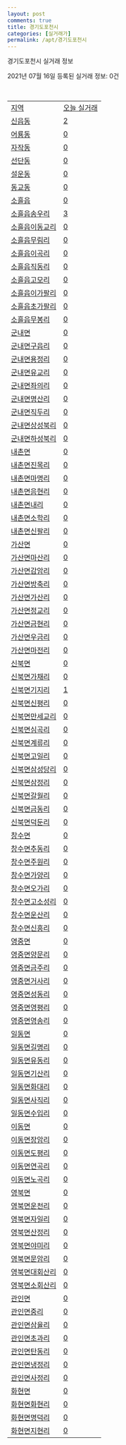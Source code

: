 ```yaml
---
layout: post
comments: true
title: 경기도포천시
categories: [실거래가]
permalink: /apt/경기도포천시
---
```


경기도포천시 실거래 정보

2021년 07월 16일 등록된 실거래 정보: 0건

<script type="text/javascript">
  google.charts.load('current', {'packages':['corechart']});
  google.charts.setOnLoadCallback(drawChart);

  function drawChart() {
    var data = google.visualization.arrayToDataTable([['거래일', '매매', '전월세', '전매'], ['20-07', 56, 35, 6], ['20-08', 89, 86, 12], ['20-09', 95, 62, 6], ['20-10', 106, 50, 6], ['20-11', 102, 63, 9], ['20-12', 141, 76, 27], ['21-01', 173, 66, 14], ['21-02', 191, 65, 16], ['21-03', 205, 105, 13], ['21-04', 143, 79, 6], ['21-05', 155, 71, 9], ['21-06', 112, 45, 6], ['21-07', 26, 17, 3]]);

    var options = {
      title: '최근 1년간 유형별 거래량 추이',
      legend: { position: 'bottom' }
    };

    var chart = new google.visualization.LineChart(document.getElementById('columnchart_material'));
    chart.draw(data, (options));
  }
</script>

<div id="columnchart_material" style="width: 95%; margin-left: -35px"></div>
<br>
<table class="sortable">
  <tr>
    <td><a href="#">지역</a></td>
    <td><a href="#">오늘 실거래</a></td>
  </tr>

  
  <tr class="item">
    <td><a href="경기도 포천시 신읍동">신읍동</a></td>
    <td><a href="경기도 포천시 신읍동">2</a></td>
  </tr>
    

  <tr class="item">
    <td><a href="경기도 포천시 어룡동">어룡동</a></td>
    <td><a href="경기도 포천시 어룡동">0</a></td>
  </tr>
    

  <tr class="item">
    <td><a href="경기도 포천시 자작동">자작동</a></td>
    <td><a href="경기도 포천시 자작동">0</a></td>
  </tr>
    

  <tr class="item">
    <td><a href="경기도 포천시 선단동">선단동</a></td>
    <td><a href="경기도 포천시 선단동">0</a></td>
  </tr>
    

  <tr class="item">
    <td><a href="경기도 포천시 설운동">설운동</a></td>
    <td><a href="경기도 포천시 설운동">0</a></td>
  </tr>
    

  <tr class="item">
    <td><a href="경기도 포천시 동교동">동교동</a></td>
    <td><a href="경기도 포천시 동교동">0</a></td>
  </tr>
    

  <tr class="item">
    <td><a href="경기도 포천시 소흘읍">소흘읍</a></td>
    <td><a href="경기도 포천시 소흘읍">0</a></td>
  </tr>
    

  <tr class="item">
    <td><a href="경기도 포천시 소흘읍 송우리">소흘읍송우리</a></td>
    <td><a href="경기도 포천시 소흘읍 송우리">3</a></td>
  </tr>
    

  <tr class="item">
    <td><a href="경기도 포천시 소흘읍 이동교리">소흘읍이동교리</a></td>
    <td><a href="경기도 포천시 소흘읍 이동교리">0</a></td>
  </tr>
    

  <tr class="item">
    <td><a href="경기도 포천시 소흘읍 무림리">소흘읍무림리</a></td>
    <td><a href="경기도 포천시 소흘읍 무림리">0</a></td>
  </tr>
    

  <tr class="item">
    <td><a href="경기도 포천시 소흘읍 이곡리">소흘읍이곡리</a></td>
    <td><a href="경기도 포천시 소흘읍 이곡리">0</a></td>
  </tr>
    

  <tr class="item">
    <td><a href="경기도 포천시 소흘읍 직동리">소흘읍직동리</a></td>
    <td><a href="경기도 포천시 소흘읍 직동리">0</a></td>
  </tr>
    

  <tr class="item">
    <td><a href="경기도 포천시 소흘읍 고모리">소흘읍고모리</a></td>
    <td><a href="경기도 포천시 소흘읍 고모리">0</a></td>
  </tr>
    

  <tr class="item">
    <td><a href="경기도 포천시 소흘읍 이가팔리">소흘읍이가팔리</a></td>
    <td><a href="경기도 포천시 소흘읍 이가팔리">0</a></td>
  </tr>
    

  <tr class="item">
    <td><a href="경기도 포천시 소흘읍 초가팔리">소흘읍초가팔리</a></td>
    <td><a href="경기도 포천시 소흘읍 초가팔리">0</a></td>
  </tr>
    

  <tr class="item">
    <td><a href="경기도 포천시 소흘읍 무봉리">소흘읍무봉리</a></td>
    <td><a href="경기도 포천시 소흘읍 무봉리">0</a></td>
  </tr>
    

  <tr class="item">
    <td><a href="경기도 포천시 군내면">군내면</a></td>
    <td><a href="경기도 포천시 군내면">0</a></td>
  </tr>
    

  <tr class="item">
    <td><a href="경기도 포천시 군내면 구읍리">군내면구읍리</a></td>
    <td><a href="경기도 포천시 군내면 구읍리">0</a></td>
  </tr>
    

  <tr class="item">
    <td><a href="경기도 포천시 군내면 용정리">군내면용정리</a></td>
    <td><a href="경기도 포천시 군내면 용정리">0</a></td>
  </tr>
    

  <tr class="item">
    <td><a href="경기도 포천시 군내면 유교리">군내면유교리</a></td>
    <td><a href="경기도 포천시 군내면 유교리">0</a></td>
  </tr>
    

  <tr class="item">
    <td><a href="경기도 포천시 군내면 좌의리">군내면좌의리</a></td>
    <td><a href="경기도 포천시 군내면 좌의리">0</a></td>
  </tr>
    

  <tr class="item">
    <td><a href="경기도 포천시 군내면 명산리">군내면명산리</a></td>
    <td><a href="경기도 포천시 군내면 명산리">0</a></td>
  </tr>
    

  <tr class="item">
    <td><a href="경기도 포천시 군내면 직두리">군내면직두리</a></td>
    <td><a href="경기도 포천시 군내면 직두리">0</a></td>
  </tr>
    

  <tr class="item">
    <td><a href="경기도 포천시 군내면 상성북리">군내면상성북리</a></td>
    <td><a href="경기도 포천시 군내면 상성북리">0</a></td>
  </tr>
    

  <tr class="item">
    <td><a href="경기도 포천시 군내면 하성북리">군내면하성북리</a></td>
    <td><a href="경기도 포천시 군내면 하성북리">0</a></td>
  </tr>
    

  <tr class="item">
    <td><a href="경기도 포천시 내촌면">내촌면</a></td>
    <td><a href="경기도 포천시 내촌면">0</a></td>
  </tr>
    

  <tr class="item">
    <td><a href="경기도 포천시 내촌면 진목리">내촌면진목리</a></td>
    <td><a href="경기도 포천시 내촌면 진목리">0</a></td>
  </tr>
    

  <tr class="item">
    <td><a href="경기도 포천시 내촌면 마명리">내촌면마명리</a></td>
    <td><a href="경기도 포천시 내촌면 마명리">0</a></td>
  </tr>
    

  <tr class="item">
    <td><a href="경기도 포천시 내촌면 음현리">내촌면음현리</a></td>
    <td><a href="경기도 포천시 내촌면 음현리">0</a></td>
  </tr>
    

  <tr class="item">
    <td><a href="경기도 포천시 내촌면 내리">내촌면내리</a></td>
    <td><a href="경기도 포천시 내촌면 내리">0</a></td>
  </tr>
    

  <tr class="item">
    <td><a href="경기도 포천시 내촌면 소학리">내촌면소학리</a></td>
    <td><a href="경기도 포천시 내촌면 소학리">0</a></td>
  </tr>
    

  <tr class="item">
    <td><a href="경기도 포천시 내촌면 신팔리">내촌면신팔리</a></td>
    <td><a href="경기도 포천시 내촌면 신팔리">0</a></td>
  </tr>
    

  <tr class="item">
    <td><a href="경기도 포천시 가산면">가산면</a></td>
    <td><a href="경기도 포천시 가산면">0</a></td>
  </tr>
    

  <tr class="item">
    <td><a href="경기도 포천시 가산면 마산리">가산면마산리</a></td>
    <td><a href="경기도 포천시 가산면 마산리">0</a></td>
  </tr>
    

  <tr class="item">
    <td><a href="경기도 포천시 가산면 감암리">가산면감암리</a></td>
    <td><a href="경기도 포천시 가산면 감암리">0</a></td>
  </tr>
    

  <tr class="item">
    <td><a href="경기도 포천시 가산면 방축리">가산면방축리</a></td>
    <td><a href="경기도 포천시 가산면 방축리">0</a></td>
  </tr>
    

  <tr class="item">
    <td><a href="경기도 포천시 가산면 가산리">가산면가산리</a></td>
    <td><a href="경기도 포천시 가산면 가산리">0</a></td>
  </tr>
    

  <tr class="item">
    <td><a href="경기도 포천시 가산면 정교리">가산면정교리</a></td>
    <td><a href="경기도 포천시 가산면 정교리">0</a></td>
  </tr>
    

  <tr class="item">
    <td><a href="경기도 포천시 가산면 금현리">가산면금현리</a></td>
    <td><a href="경기도 포천시 가산면 금현리">0</a></td>
  </tr>
    

  <tr class="item">
    <td><a href="경기도 포천시 가산면 우금리">가산면우금리</a></td>
    <td><a href="경기도 포천시 가산면 우금리">0</a></td>
  </tr>
    

  <tr class="item">
    <td><a href="경기도 포천시 가산면 마전리">가산면마전리</a></td>
    <td><a href="경기도 포천시 가산면 마전리">0</a></td>
  </tr>
    

  <tr class="item">
    <td><a href="경기도 포천시 신북면">신북면</a></td>
    <td><a href="경기도 포천시 신북면">0</a></td>
  </tr>
    

  <tr class="item">
    <td><a href="경기도 포천시 신북면 가채리">신북면가채리</a></td>
    <td><a href="경기도 포천시 신북면 가채리">0</a></td>
  </tr>
    

  <tr class="item">
    <td><a href="경기도 포천시 신북면 기지리">신북면기지리</a></td>
    <td><a href="경기도 포천시 신북면 기지리">1</a></td>
  </tr>
    

  <tr class="item">
    <td><a href="경기도 포천시 신북면 신평리">신북면신평리</a></td>
    <td><a href="경기도 포천시 신북면 신평리">0</a></td>
  </tr>
    

  <tr class="item">
    <td><a href="경기도 포천시 신북면 만세교리">신북면만세교리</a></td>
    <td><a href="경기도 포천시 신북면 만세교리">0</a></td>
  </tr>
    

  <tr class="item">
    <td><a href="경기도 포천시 신북면 심곡리">신북면심곡리</a></td>
    <td><a href="경기도 포천시 신북면 심곡리">0</a></td>
  </tr>
    

  <tr class="item">
    <td><a href="경기도 포천시 신북면 계류리">신북면계류리</a></td>
    <td><a href="경기도 포천시 신북면 계류리">0</a></td>
  </tr>
    

  <tr class="item">
    <td><a href="경기도 포천시 신북면 고일리">신북면고일리</a></td>
    <td><a href="경기도 포천시 신북면 고일리">0</a></td>
  </tr>
    

  <tr class="item">
    <td><a href="경기도 포천시 신북면 삼성당리">신북면삼성당리</a></td>
    <td><a href="경기도 포천시 신북면 삼성당리">0</a></td>
  </tr>
    

  <tr class="item">
    <td><a href="경기도 포천시 신북면 삼정리">신북면삼정리</a></td>
    <td><a href="경기도 포천시 신북면 삼정리">0</a></td>
  </tr>
    

  <tr class="item">
    <td><a href="경기도 포천시 신북면 갈월리">신북면갈월리</a></td>
    <td><a href="경기도 포천시 신북면 갈월리">0</a></td>
  </tr>
    

  <tr class="item">
    <td><a href="경기도 포천시 신북면 금동리">신북면금동리</a></td>
    <td><a href="경기도 포천시 신북면 금동리">0</a></td>
  </tr>
    

  <tr class="item">
    <td><a href="경기도 포천시 신북면 덕둔리">신북면덕둔리</a></td>
    <td><a href="경기도 포천시 신북면 덕둔리">0</a></td>
  </tr>
    

  <tr class="item">
    <td><a href="경기도 포천시 창수면">창수면</a></td>
    <td><a href="경기도 포천시 창수면">0</a></td>
  </tr>
    

  <tr class="item">
    <td><a href="경기도 포천시 창수면 추동리">창수면추동리</a></td>
    <td><a href="경기도 포천시 창수면 추동리">0</a></td>
  </tr>
    

  <tr class="item">
    <td><a href="경기도 포천시 창수면 주원리">창수면주원리</a></td>
    <td><a href="경기도 포천시 창수면 주원리">0</a></td>
  </tr>
    

  <tr class="item">
    <td><a href="경기도 포천시 창수면 가양리">창수면가양리</a></td>
    <td><a href="경기도 포천시 창수면 가양리">0</a></td>
  </tr>
    

  <tr class="item">
    <td><a href="경기도 포천시 창수면 오가리">창수면오가리</a></td>
    <td><a href="경기도 포천시 창수면 오가리">0</a></td>
  </tr>
    

  <tr class="item">
    <td><a href="경기도 포천시 창수면 고소성리">창수면고소성리</a></td>
    <td><a href="경기도 포천시 창수면 고소성리">0</a></td>
  </tr>
    

  <tr class="item">
    <td><a href="경기도 포천시 창수면 운산리">창수면운산리</a></td>
    <td><a href="경기도 포천시 창수면 운산리">0</a></td>
  </tr>
    

  <tr class="item">
    <td><a href="경기도 포천시 창수면 신흥리">창수면신흥리</a></td>
    <td><a href="경기도 포천시 창수면 신흥리">0</a></td>
  </tr>
    

  <tr class="item">
    <td><a href="경기도 포천시 영중면">영중면</a></td>
    <td><a href="경기도 포천시 영중면">0</a></td>
  </tr>
    

  <tr class="item">
    <td><a href="경기도 포천시 영중면 양문리">영중면양문리</a></td>
    <td><a href="경기도 포천시 영중면 양문리">0</a></td>
  </tr>
    

  <tr class="item">
    <td><a href="경기도 포천시 영중면 금주리">영중면금주리</a></td>
    <td><a href="경기도 포천시 영중면 금주리">0</a></td>
  </tr>
    

  <tr class="item">
    <td><a href="경기도 포천시 영중면 거사리">영중면거사리</a></td>
    <td><a href="경기도 포천시 영중면 거사리">0</a></td>
  </tr>
    

  <tr class="item">
    <td><a href="경기도 포천시 영중면 성동리">영중면성동리</a></td>
    <td><a href="경기도 포천시 영중면 성동리">0</a></td>
  </tr>
    

  <tr class="item">
    <td><a href="경기도 포천시 영중면 영평리">영중면영평리</a></td>
    <td><a href="경기도 포천시 영중면 영평리">0</a></td>
  </tr>
    

  <tr class="item">
    <td><a href="경기도 포천시 영중면 영송리">영중면영송리</a></td>
    <td><a href="경기도 포천시 영중면 영송리">0</a></td>
  </tr>
    

  <tr class="item">
    <td><a href="경기도 포천시 일동면">일동면</a></td>
    <td><a href="경기도 포천시 일동면">0</a></td>
  </tr>
    

  <tr class="item">
    <td><a href="경기도 포천시 일동면 길명리">일동면길명리</a></td>
    <td><a href="경기도 포천시 일동면 길명리">0</a></td>
  </tr>
    

  <tr class="item">
    <td><a href="경기도 포천시 일동면 유동리">일동면유동리</a></td>
    <td><a href="경기도 포천시 일동면 유동리">0</a></td>
  </tr>
    

  <tr class="item">
    <td><a href="경기도 포천시 일동면 기산리">일동면기산리</a></td>
    <td><a href="경기도 포천시 일동면 기산리">0</a></td>
  </tr>
    

  <tr class="item">
    <td><a href="경기도 포천시 일동면 화대리">일동면화대리</a></td>
    <td><a href="경기도 포천시 일동면 화대리">0</a></td>
  </tr>
    

  <tr class="item">
    <td><a href="경기도 포천시 일동면 사직리">일동면사직리</a></td>
    <td><a href="경기도 포천시 일동면 사직리">0</a></td>
  </tr>
    

  <tr class="item">
    <td><a href="경기도 포천시 일동면 수입리">일동면수입리</a></td>
    <td><a href="경기도 포천시 일동면 수입리">0</a></td>
  </tr>
    

  <tr class="item">
    <td><a href="경기도 포천시 이동면">이동면</a></td>
    <td><a href="경기도 포천시 이동면">0</a></td>
  </tr>
    

  <tr class="item">
    <td><a href="경기도 포천시 이동면 장암리">이동면장암리</a></td>
    <td><a href="경기도 포천시 이동면 장암리">0</a></td>
  </tr>
    

  <tr class="item">
    <td><a href="경기도 포천시 이동면 도평리">이동면도평리</a></td>
    <td><a href="경기도 포천시 이동면 도평리">0</a></td>
  </tr>
    

  <tr class="item">
    <td><a href="경기도 포천시 이동면 연곡리">이동면연곡리</a></td>
    <td><a href="경기도 포천시 이동면 연곡리">0</a></td>
  </tr>
    

  <tr class="item">
    <td><a href="경기도 포천시 이동면 노곡리">이동면노곡리</a></td>
    <td><a href="경기도 포천시 이동면 노곡리">0</a></td>
  </tr>
    

  <tr class="item">
    <td><a href="경기도 포천시 영북면">영북면</a></td>
    <td><a href="경기도 포천시 영북면">0</a></td>
  </tr>
    

  <tr class="item">
    <td><a href="경기도 포천시 영북면 운천리">영북면운천리</a></td>
    <td><a href="경기도 포천시 영북면 운천리">0</a></td>
  </tr>
    

  <tr class="item">
    <td><a href="경기도 포천시 영북면 자일리">영북면자일리</a></td>
    <td><a href="경기도 포천시 영북면 자일리">0</a></td>
  </tr>
    

  <tr class="item">
    <td><a href="경기도 포천시 영북면 산정리">영북면산정리</a></td>
    <td><a href="경기도 포천시 영북면 산정리">0</a></td>
  </tr>
    

  <tr class="item">
    <td><a href="경기도 포천시 영북면 야미리">영북면야미리</a></td>
    <td><a href="경기도 포천시 영북면 야미리">0</a></td>
  </tr>
    

  <tr class="item">
    <td><a href="경기도 포천시 영북면 문암리">영북면문암리</a></td>
    <td><a href="경기도 포천시 영북면 문암리">0</a></td>
  </tr>
    

  <tr class="item">
    <td><a href="경기도 포천시 영북면 대회산리">영북면대회산리</a></td>
    <td><a href="경기도 포천시 영북면 대회산리">0</a></td>
  </tr>
    

  <tr class="item">
    <td><a href="경기도 포천시 영북면 소회산리">영북면소회산리</a></td>
    <td><a href="경기도 포천시 영북면 소회산리">0</a></td>
  </tr>
    

  <tr class="item">
    <td><a href="경기도 포천시 관인면">관인면</a></td>
    <td><a href="경기도 포천시 관인면">0</a></td>
  </tr>
    

  <tr class="item">
    <td><a href="경기도 포천시 관인면 중리">관인면중리</a></td>
    <td><a href="경기도 포천시 관인면 중리">0</a></td>
  </tr>
    

  <tr class="item">
    <td><a href="경기도 포천시 관인면 삼율리">관인면삼율리</a></td>
    <td><a href="경기도 포천시 관인면 삼율리">0</a></td>
  </tr>
    

  <tr class="item">
    <td><a href="경기도 포천시 관인면 초과리">관인면초과리</a></td>
    <td><a href="경기도 포천시 관인면 초과리">0</a></td>
  </tr>
    

  <tr class="item">
    <td><a href="경기도 포천시 관인면 탄동리">관인면탄동리</a></td>
    <td><a href="경기도 포천시 관인면 탄동리">0</a></td>
  </tr>
    

  <tr class="item">
    <td><a href="경기도 포천시 관인면 냉정리">관인면냉정리</a></td>
    <td><a href="경기도 포천시 관인면 냉정리">0</a></td>
  </tr>
    

  <tr class="item">
    <td><a href="경기도 포천시 관인면 사정리">관인면사정리</a></td>
    <td><a href="경기도 포천시 관인면 사정리">0</a></td>
  </tr>
    

  <tr class="item">
    <td><a href="경기도 포천시 화현면">화현면</a></td>
    <td><a href="경기도 포천시 화현면">0</a></td>
  </tr>
    

  <tr class="item">
    <td><a href="경기도 포천시 화현면 화현리">화현면화현리</a></td>
    <td><a href="경기도 포천시 화현면 화현리">0</a></td>
  </tr>
    

  <tr class="item">
    <td><a href="경기도 포천시 화현면 명덕리">화현면명덕리</a></td>
    <td><a href="경기도 포천시 화현면 명덕리">0</a></td>
  </tr>
    

  <tr class="item">
    <td><a href="경기도 포천시 화현면 지현리">화현면지현리</a></td>
    <td><a href="경기도 포천시 화현면 지현리">0</a></td>
  </tr>
    


</table>


    